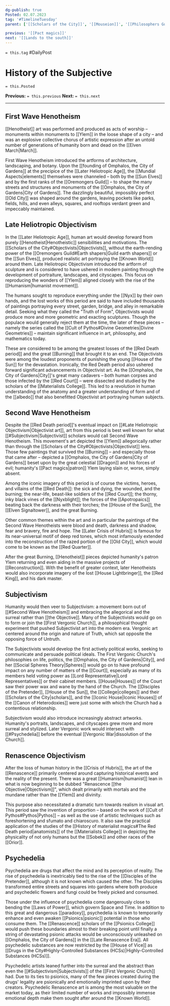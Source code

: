 ```yaml
---
dg-publish: true
Posted: 02.07.2023
tag: '#TimelineTuesday'
parent: ['[[Scholars of the City]]', '[[Mouseion]]', '[[Philosophers Guild]]']

previous: '[[Pact magics]]'
next: '[[Lands to the south]]'
---
```

`= this.tag` #DailyPost
# History of the Subjective
`= this.Posted`

**Previous:** `= this.previous`
**Next:** `= this.next`

---

## First Wave Henotheism

[[Henotheist]] art was performed and produced as acts of worship – monuments within monuments to [[Ylem]] in the loose shape of a city – and was an explosive collective chorus of artistic expression after an untold number of generations of humanity born and dead on the [[Elven March|March]].

First Wave Henotheism introduced the artforms of architecture, landscaping, and botany. Upon the [[founding of Omphalos, the City of Gardens]] at the precipice of the [[Later Heliotropic Age]], the [[Mundial Aspects|elements]] themselves were channeled – both by the [[Sun Elves]] and by the first ranks of the [[Oremongers Guild]] – to shape the many streets and structures and monuments of the [[Omphalos, the City of Gardens|City of Gardens]]. The dazzlingly beautiful, impossibly perfect [[Old City]] was shaped around the gardens, leaving pockets like parks, fields, hills, and even alleys, squares, and rooftops verdant green and impeccably maintained.

## Late Heliotropic Objectivism

In the [[Later Heliotropic Age]], human art would develop forward from purely [[Henotheist|Henotheistic]] sensibilities and motivations. The [[Scholars of the City#Objectivists|Objectivists]], without the earth-rending power of the [[Oremongers Guild#Earth shapers|Guild earth shapers]] or the [[Sun Elves]], produced realistic art portraying the [[Known World]] around them. Late Heliotropic Objectivism introduced the artform of sculpture and is considered to have ushered in modern painting through the development of portraiture, landscapes, and cityscapes. This focus on reproducing the wonders of [[Ylem]] aligned closely with the rise of the [[Humanism|humanist movement]].

The humans sought to reproduce everything under the [[Nyx]] by their own hands, and the lost works of this period are said to have included thousands of paintings portraying every street, garden, bridge, and alley in remarkable detail. Seeking what they called the "Truth of Form", Objectivists would produce more and more geometric and exacting sculptures. Though the populace would generally reject them at the time, the later of these pieces – namely the series called the [[Cult of Pythos#Divine Geometries|Divine Geometries]] – maintain significant influence in art, philosophy, and mathematics today.

These are considered to be among the greatest losses of the [[Red Death period]] and the great [[Burning]] that brought it to an end. The Objectivists were among the loudest proponents of punishing the young [[House of the Sun]] for the devastation. Ironically, the Red Death period also ushered forward significant advancements in Objectivist art. As the [[Omphalos, the City of Gardens|City]]'s great many cadavers – both human corpses and those infected by the [[Red Court]] – were dissected and studied by the scholars of the [[Materialists College]]. This led to a revolution in human understanding of the anatomy and a greater understanding of form and of the [[albedo]] that also benefitted Objectivist art portraying human subjects.

## Second Wave Henotheism

Despite the [[Red Death period]]'s eventual impact on [[#Late Heliotropic Objectivism|Objectivist art]], art from this period is best well known for what [[#Subjectivism|Subjectivist]] scholars would call Second Wave Henotheism. This movement's art depicted the [[Ylem]] allegorically rather than through the [[Scholars of the City#Objectivists|Objectivist]] lens. Those few paintings that survived the [[Burning]] – and especially those that came after – depicted a [[Omphalos, the City of Gardens|City of Gardens]] beset upon by the great celestial [[Dragon]] and his forces of evil; humanity's [[Pact magics|patron]] Ylem laying slain or, worse, simply absent.

Among the iconic imagery of this period is of course the victims, heroes, and villains of the [[Red Death]]: the sick and dying, the wounded, and the burning; the near-life, beast-like soldiers of the [[Red Court]]; the thorny, inky black vines of the [[Nyxblight]]; the forces of the [[Apotropaics]] beating back the darkness with their torches; the [[House of the Sun]], the [[Elven Signaltower]], and the great Burning.

Other common themes within the art and in particular the paintings of the Second Wave Henotheists were blood and death, darkness and shadow, fear and bravery, fire and hope. The [[Later Crisis of Hubris]] is famous for its near-universal motif of deep red tones, which most infamously extended into the reconstruction of the razed portion of the [[Old City]], which would come to be known as the [[Red Quarter]].

After the great Burning, [[Henotheist]] pieces depicted humanity's patron Ylem returning and even aiding in the massive projects of [[Reconstruction]]. With the benefit of greater context, later Henotheists would also incorporate imagery of the lost [[House Lightbringer]], the [[Red King]], and his dark master.

## Subjectivism

Humanity would then veer to Subjectivism: a movement born out of [[#Second Wave Henotheism]] and embracing the allegorical and the surreal rather than [[the Objective]]. Many of the Subjectivists would go on to form or join the [[First Vergonic Church]], a philosophical thought experiment that pushed Subjectivist art into the modern era. Vergonic art centered around the origin and nature of Truth, which sat opposite the opposing force of Untruth.

The Subjectivists would develop the first actively political works, seeking to communicate and persuade political ideals. The First Vergonic Church's philosophies on life, politics, the [[Omphalos, the City of Gardens|City]], and her [[Social Spheres Theory|Spheres]] would go on to have profound impact on any number of matters of the [[Court]], especially as many of its members held voting power as [[Lord Representative|Lord Representatives]] or their cabinet members. [[House|Houses]] of the Court saw their power wax and wane by the hand of the Church. The [[Disciples of the Pretender]], [[House of the Sun]], the [[College|colleges]] and their [[Scholars of the City|scholars]], and the [[Iconic House|Iconic Houses]] of the [[Canon of Heterodoxies]] were just some with which the Church had a contentious relationship.

Subjectivism would also introduce increasingly abstract artworks. Humanity's portraits, landscapes, and cityscapes grew more and more surreal and stylized. Later Vergonic work would intersect with [[#Psychedelia]] before the eventual [[Vergonic War|dissolution of the Church]].

## Renascence Objectivism

After the loss of human history in the [[Crisis of Hubris]], the art of the [[Renascence]] primarily centered around capturing historical events and the reality of the present. There was a great [[Humanism|humanist]] lean in what is now beginning to be dubbed "Renascence [[the Objective|Objectivism]]", which dealt primarily with mortals and the mundane rather than the [[Ylem]] and divinity.

This purpose also necessitated a dramatic turn towards realism in visual art. This period saw the invention of proportion – based on the work of [[Cult of Pythos#Pythos|Pythos]] – as well as the use of artistic techniques such as foreshortening and sfumato and chiaroscuro. It also saw the practical application of the studies of the [[History of materialist magics#The Red Death period|anatomists]] of the [[Materialists College]] in depicting the physicality of not only humans but the [[Sobek]] and other races of the [[Orior]].

## Psychedelia

Psychedelia are drugs that affect the mind and its perception of reality. The rise of psychedelia is inextricably tied to the rise of the [[Disciples of the Pretender]], although it is not known which caused the other. The Disciples transformed entire streets and squares into gardens where both produce and psychedelic flowers and fungi could be freely picked and consumed.

Those under the influence of psychedelia come dangerously close to bending the [[Laws of Power]], which govern Space and Time. In addition to this great and dangerous [[paradoxy]], psychedelia is known to temporarily enhance and even awaken [[Psionics|psionic]] potential in those who consume them. The [[Renascence]] scholars of the [[Psionics College]] would push these boundaries almost to their breaking point until finally a string of devastating psionic attacks would be unconsciously unleashed on [[Omphalos, the City of Gardens]] in the [[Late Renascence Era]]. All psychedelic substances are now restricted by the [[House of Vice]] as [[Drugs in the City#Highly-Controlled Substances (HCSs)|Highly-Controlled Substances (HCSs)]].

Psychedelic artists leaned further into the surreal and the abstract than even the [[#Subjectivism|Subjectivists]] of the [[First Vergonic Church]] had. Due to its ties to psionics, many of the few pieces created during the drugs' legality are psionically and emotionally imprinted upon by their creators. Psychedelic Renascence art is among the most valuable on the market today, as their limited number of works and impossibly immense emotional depth make them sought after around the [[Known World]].

